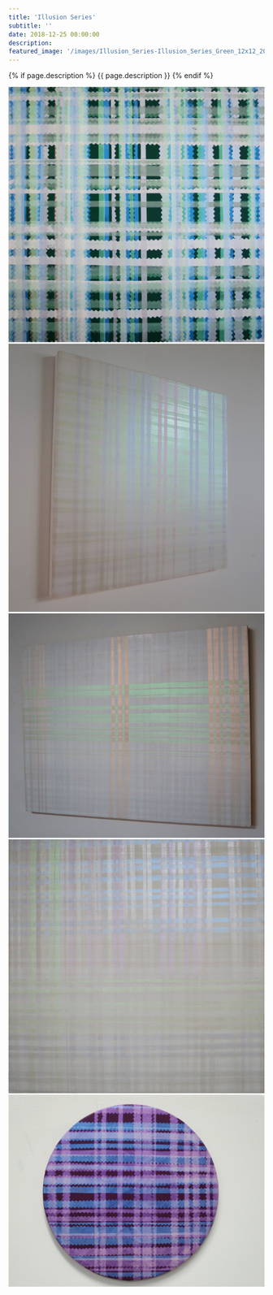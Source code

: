 ```yaml
---
title: 'Illusion Series'
subtitle: ''
date: 2018-12-25 00:00:00
description: 
featured_image: '/images/Illusion_Series-Illusion_Series_Green_12x12_2018.jpg'
---
```


{% if page.description %}
{{ page.description }}
{% endif %}

<div class="gallery" data-columns="2">
    <img src="/images/Illusion_Series-Illusion_Series_Green_12x12_2018.jpg" alt="Illusion Series Green 12x12 2018"><img src="/images/Illusion_Series-Illusion_Series_I_18x18_2018.jpg" alt="Illusion Series I 18x18 2018"><img src="/images/Illusion_Series-Illusion_Series_II_18x24_2018.jpg" alt="Illusion Series II 18x24 2018"><img src="/images/Illusion_Series-Illusion_Series_III_20x20_2018.jpg" alt="Illusion Series III 20x20 2018"><img src="/images/Illusion_Series-Illusion_Series_Violet_10_2018.jpg" alt="Illusion Series Violet 10 2018">
</div>
